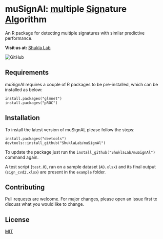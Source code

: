 # muSignAl: <ins>mu</ins>ltiple <ins>Sign</ins>ature <ins>Al</ins>gorithm
An R package for detecting multiple signatures with similar predictive performance.

**Visit us at:** [Shukla Lab](https://shuklalab.github.io/)

![GitHub](https://img.shields.io/github/license/ShuklaLab/muSignAl)

## Requirements

muSignAl requires a couple of R packages to be pre-installed, which can be installed as below:

```
install.packages("glmnet")
install.packages("pROC")
```

## Installation

To install the latest version of muSignAl, please follow the steps:

```
install.packages("devtools")
devtools::install_github("ShuklaLab/muSignAl")
```

To update the package just run the `install_github("ShuklaLab/muSignAl")` command again.

A test script (`test.R`), ran on a sample dataset (`AD.xlsx`) and its final output (`sign_cvd2.xlsx`) are present in the `example` folder.

## Contributing
Pull requests are welcome. For major changes, please open an issue first to discuss what you would like to change.

## License
[MIT](https://choosealicense.com/licenses/mit/)

